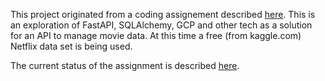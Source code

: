This project originated from a coding assignement described [here](mddocs/original-assignment.md).  This is an exploration of FastAPI, SQLAlchemy, GCP and other tech as a solution for an API to manage movie data.  At this time a free (from kaggle.com) Netflix data set is being used.

The current status of the assignment is described [here](mddocs/assignment-status.md).
